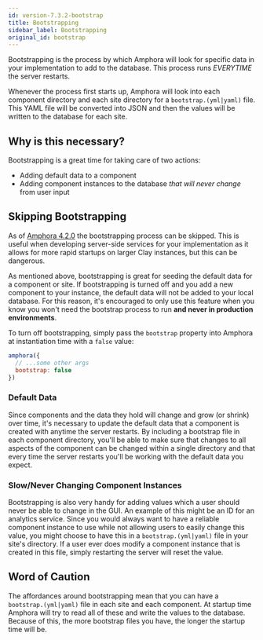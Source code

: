 ```yaml
---
id: version-7.3.2-bootstrap
title: Bootstrapping
sidebar_label: Bootstrapping
original_id: bootstrap
---
```


Bootstrapping is the process by which Amphora will look for specific data in your implementation to add to the database. This process runs _EVERYTIME_ the server restarts.

Whenever the process first starts up, Amphora will look into each component directory and each site directory for a `bootstrap.(yml|yaml)` file. This YAML file will be converted into JSON and then the values will be written to the database for each site.

## Why is this necessary?

Bootstrapping is a great time for taking care of two actions:

* Adding default data to a component
* Adding component instances to the database _that will never change_ from user input

## Skipping Bootstrapping

As of [Amphora 4.2.0](https://github.com/clay/amphora/releases/tag/v4.2.0) the bootstrapping process can be skipped. This is useful when developing server-side services for your implementation as it allows for more rapid startups on larger Clay instances, but this can be dangerous.

As mentioned above, bootstrapping is great for seeding the default data for a component or site. If bootstrapping is turned off and you add a new component to your instance, the default data will not be added to your local database. For this reason, it's encouraged to only use this feature when you know you won't need the bootstrap process to run **and never in production environments**.

To turn off bootstrapping, simply pass the `bootstrap` property into Amphora at instantiation time with a `false` value:

```javascript
amphora({
  // ...some other args
  bootstrap: false
})
```

### Default Data

Since components and the data they hold will change and grow \(or shrink\) over time, it's necessary to update the default data that a component is created with anytime the server restarts. By including a bootstrap file in each component directory, you'll be able to make sure that changes to all aspects of the component can be changed within a single directory and that every time the server restarts you'll be working with the default data you expect.

### Slow/Never Changing Component Instances

Bootstrapping is also very handy for adding values which a user should never be able to change in the GUI. An example of this might be an ID for an analytics service. Since you would always want to have a reliable component instance to use while not allowing users to easily change this value, you might choose to have this in a `bootstrap.(yml|yaml)` file in your site's directory. If a user ever does modify a component instance that is created in this file, simply restarting the server will reset the value.

## Word of Caution

The affordances around bootstrapping mean that you can have a `bootstrap.(yml|yaml)` file in each site and each component. At startup time Amphora will try to read all of these and write the values to the database. Because of this, the more bootstrap files you have, the longer the startup time will be.


